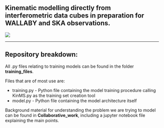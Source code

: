 ## Kinematic modelling directly from interferometric data cubes in preparation for WALLABY and SKA observations.

<img src="Collaborative_work/image_files/Wallaby.png"/>

---

## Repository breakdown:

All .py files relating to training models can be found in the folder **training_files**. 

Files that are of  most use are:

* training.py - Python file containing the model training procedure calling KinMS.py as the training set creation tool
* model.py - Python file containing the model architecture itself

Background material for understanding the problem we are trying to model can be found in **Collaborative_work**, including a jupyter notebook file explaining the main points.

